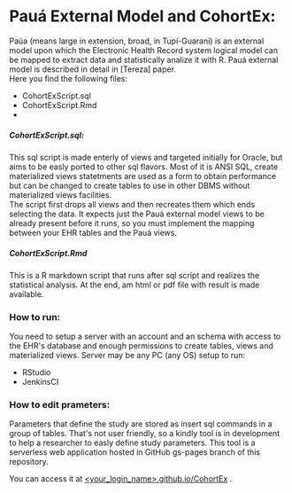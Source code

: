 #  Pauá External Model and CohortEx:  

Paúa (means large in extension, broad, in Tupí-Guaraní) is an external model upon which the Electronic Health Record system logical model can be mapped to extract data and statistically analize it with R.
Pauá external model is described in detail in [Tereza] paper.  
Here you find the following files:  
  - CohortExScript.sql  
  - CohortExScript.Rmd
  - 
##### CohortExScript.sql:
This sql script is made enterly of views and targeted initially for Oracle, but aims to be easly ported to other sql flavors. Most of it is ANSI SQL, create materialized views statetments are used as a form to obtain performance but can be changed to create tables to use in other DBMS without materialized views facilities.  
The script first drops all views and then recreates them which ends selecting the data. It expects just the Pauá external model views to be already present before it runs, so you must implement the mapping between your EHR tables and the Pauá views.
##### CohortExScript.Rmd
This is a R markdown script that runs after sql script and realizes the statistical analysis. At the end, am html or pdf file with result is made available.  
### How to run:
You need to setup a server with an account and an schema with access to the EHR's database and enough permissions to create tables, views and materialized views. Server may be any PC (any OS) setup to run:  
 - RStudio
 - JenkinsCI
 
### How to edit prameters:
Parameters that define the study are stored as insert sql commands in a group of tables. That's not user friendly, so a kindly tool is in development to help a researcher to easly define study parameters.
This tool is a serverless web application hosted in GitHub gs-pages branch of this repository.

You can access it at [<your_login_name>.github.io/CohortEx](http://pmadril.github.io/CohortEx) .
